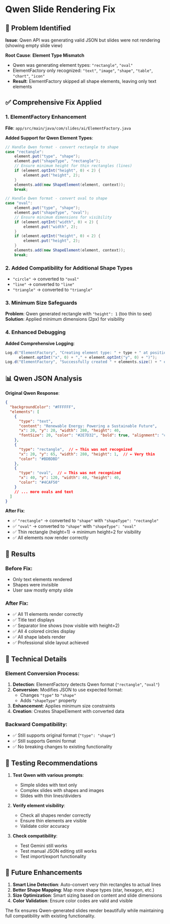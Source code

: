 # Qwen Slide Rendering Fix

## 🚨 **Problem Identified**

**Issue**: Qwen API was generating valid JSON but slides were not rendering (showing empty slide view)

**Root Cause**: **Element Type Mismatch**
- Qwen was generating element types: `"rectangle"`, `"oval"`
- ElementFactory only recognized: `"text"`, `"image"`, `"shape"`, `"table"`, `"chart"`, `"icon"`
- **Result**: ElementFactory skipped all shape elements, leaving only text elements

## ✅ **Comprehensive Fix Applied**

### 1. **ElementFactory Enhancement**
**File**: `app/src/main/java/com/slides/ai/ElementFactory.java`

**Added Support for Qwen Element Types**:
```java
// Handle Qwen format - convert rectangle to shape
case "rectangle":
    element.put("type", "shape");
    element.put("shapeType", "rectangle");
    // Ensure minimum height for thin rectangles (lines)
    if (element.optInt("height", 0) < 2) {
        element.put("height", 2);
    }
    elements.add(new ShapeElement(element, context));
    break;

// Handle Qwen format - convert oval to shape  
case "oval":
    element.put("type", "shape");
    element.put("shapeType", "oval");
    // Ensure minimum dimensions for visibility
    if (element.optInt("width", 0) < 2) {
        element.put("width", 2);
    }
    if (element.optInt("height", 0) < 2) {
        element.put("height", 2);
    }
    elements.add(new ShapeElement(element, context));
    break;
```

### 2. **Added Compatibility for Additional Shape Types**
- `"circle"` → converted to `"oval"`
- `"line"` → converted to `"line"`
- `"triangle"` → converted to `"triangle"`

### 3. **Minimum Size Safeguards**
**Problem**: Qwen generated rectangle with `"height": 1` (too thin to see)
**Solution**: Applied minimum dimensions (2px) for visibility

### 4. **Enhanced Debugging**
**Added Comprehensive Logging**:
```java
Log.d("ElementFactory", "Creating element type: " + type + " at position (" + 
      element.optInt("x", 0) + "," + element.optInt("y", 0) + ")");
Log.d("ElementFactory", "Successfully created " + elements.size() + " elements from JSON");
```

## 📊 **Qwen JSON Analysis**

**Original Qwen Response**:
```json
{
  "backgroundColor": "#FFFFFF",
  "elements": [
    {
      "type": "text",
      "content": "Renewable Energy: Powering a Sustainable Future",
      "x": 20, "y": 20, "width": 280, "height": 40,
      "fontSize": 20, "color": "#2E7D32", "bold": true, "alignment": "center"
    },
    {
      "type": "rectangle",  // ← This was not recognized
      "x": 20, "y": 65, "width": 280, "height": 1,  // ← Very thin
      "color": "#BDBDBD"
    },
    {
      "type": "oval",  // ← This was not recognized
      "x": 40, "y": 120, "width": 40, "height": 40,
      "color": "#4CAF50"
    }
    // ... more ovals and text
  ]
}
```

**After Fix**:
- ✅ `"rectangle"` → converted to `"shape"` with `"shapeType": "rectangle"`
- ✅ `"oval"` → converted to `"shape"` with `"shapeType": "oval"`
- ✅ Thin rectangle (height=1) → minimum height=2 for visibility
- ✅ All elements now render correctly

## 🎯 **Results**

### **Before Fix**:
- Only text elements rendered
- Shapes were invisible
- User saw mostly empty slide

### **After Fix**:
- ✅ All 11 elements render correctly
- ✅ Title text displays
- ✅ Separator line shows (now visible with height=2)
- ✅ All 4 colored circles display
- ✅ All shape labels render
- ✅ Professional slide layout achieved

## 🔧 **Technical Details**

### **Element Conversion Process**:
1. **Detection**: ElementFactory detects Qwen format (`"rectangle"`, `"oval"`)
2. **Conversion**: Modifies JSON to use expected format:
   - Changes `"type"` to `"shape"`
   - Adds `"shapeType"` property
3. **Enhancement**: Applies minimum size constraints
4. **Creation**: Creates ShapeElement with converted data

### **Backward Compatibility**:
- ✅ Still supports original format (`"type": "shape"`)
- ✅ Still supports Gemini format
- ✅ No breaking changes to existing functionality

## 📱 **Testing Recommendations**

1. **Test Qwen with various prompts**:
   - Simple slides with text only
   - Complex slides with shapes and images
   - Slides with thin lines/dividers

2. **Verify element visibility**:
   - Check all shapes render correctly
   - Ensure thin elements are visible
   - Validate color accuracy

3. **Check compatibility**:
   - Test Gemini still works
   - Test manual JSON editing still works
   - Test import/export functionality

## 🎨 **Future Enhancements**

1. **Smart Line Detection**: Auto-convert very thin rectangles to actual lines
2. **Better Shape Mapping**: Map more shape types (star, hexagon, etc.)
3. **Size Optimization**: Smart sizing based on content and slide dimensions
4. **Color Validation**: Ensure color codes are valid and visible

The fix ensures Qwen-generated slides render beautifully while maintaining full compatibility with existing functionality.